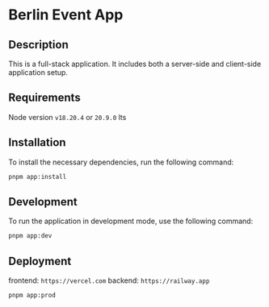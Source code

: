 # Berlin Event App

## Description

This is a full-stack application. It includes both a server-side and client-side application setup.

## Requirements

Node version `v18.20.4` or `20.9.0` lts

## Installation

To install the necessary dependencies, run the following command:

```bash
pnpm app:install
```

## Development

To run the application in development mode, use the following command:

```bash
pnpm app:dev
```

## Deployment

frontend: `https://vercel.com`
backend: `https://railway.app`

```bash
pnpm app:prod
```

